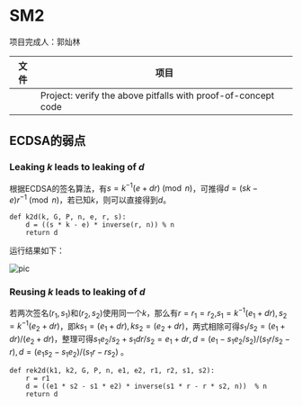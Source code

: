 # SM2

项目完成人：郭灿林

|文件|项目|
|-|-|
||Project: verify the above pitfalls with proof-of-concept code|

## ECDSA的弱点



### Leaking $k$ leads to leaking of $d$

根据ECDSA的签名算法，有$s = k^{-1}(e + dr) \pmod{n}$，可推得$d = (sk - e)  r^{-1} \pmod{n}$，若已知$k$，则可以直接得到$d$。

```
def k2d(k, G, P, n, e, r, s):
    d = ((s * k - e) * inverse(r, n)) % n
    return d
```

运行结果如下：

![pic](k2d.png)

### Reusing $k$ leads to leaking of $d$

若两次签名$(r_1,s_1)$和$(r_2,s_2)$使用同一个$k$，那么有$r = r_1 = r_2$,$s_1=k^{-1}(e_1+dr),s_2=k^{-1}(e_2+dr)$，即$ks_1=(e_1+dr),ks_2=(e_2+dr)$，两式相除可得$s_1/s_2=(e_1+dr)/(e_2+dr)$，整理可得$s_1e_2/s_2 +s_1dr/s_2 = e_1 + dr, d= (e_1-s_1e_2/s_2)/(s_1r/s_2-r),d = (e_1s_2-s_1e_2)/(s_1r-rs_2)$ 。

```
def rek2d(k1, k2, G, P, n, e1, e2, r1, r2, s1, s2):
    r = r1
    d = ((e1 * s2 - s1 * e2) * inverse(s1 * r - r * s2, n))  % n
    return d
```

###
